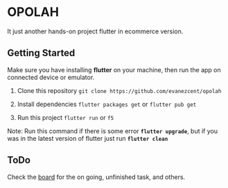 # OPOLAH

It just another hands-on project flutter in ecommerce version.

## Getting Started

Make sure you have installing **flutter** on your machine, then run the app on connected device or emulator.
1. Clone this repository
`git clone https://github.com/evanezcent/opolah`

2. Install dependencies
`flutter packages get` or  `flutter pub get`

3. Run this project
`flutter run` or `f5`

Note: Run this command if there is some error
**`flutter upgrade`**, but if you was in the latest version of flutter just run
**`flutter clean`**

## ToDo
Check the [board](https://github.com/evanezcent/opolah/projects/1) for the on going, unfinished task, and others.
